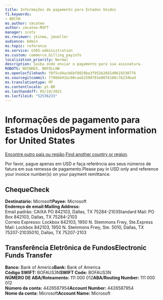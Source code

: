 ```yaml
---
title: Informações de pagamento para Estados Unidos
f1.keywords:
- NOCSH
ms.author: cmcatee
author: cmcatee-MSFT
manager: scotv
ms.reviewer: jkinma, jmueller
audience: Admin
ms.topic: reference
ms.service: o365-administration
ms.custom: commerce_billing_payinfo
localization_priority: Normal
description: Saiba onde enviar o pagamento para sua assinatura.
ROBOTS: NOINDEX, NOFOLLOW
ms.openlocfilehash: f8f5cd4acb6bf8029ba3f953b2681d0619330776
ms.sourcegitcommit: f780de91bc00caeb1598781e0076106c76234bad
ms.translationtype: MT
ms.contentlocale: pt-BR
ms.lasthandoff: 05/19/2021
ms.locfileid: "52536233"
---
```

# <a name="payment-information-for-united-states"></a><span data-ttu-id="56b83-103">Informações de pagamento para Estados Unidos</span><span class="sxs-lookup"><span data-stu-id="56b83-103">Payment information for United States</span></span>

<span data-ttu-id="56b83-104">[Encontre outro país ou região](../billing-and-payments/pay-for-your-subscription.md).</span><span class="sxs-lookup"><span data-stu-id="56b83-104">[Find another country or region](../billing-and-payments/pay-for-your-subscription.md).</span></span>

<span data-ttu-id="56b83-105">Por favor, pague apenas em USD e faça referência aos seus números de fatura em sua remessa de pagamento.</span><span class="sxs-lookup"><span data-stu-id="56b83-105">Please pay in USD only and reference your invoice number(s) on your payment remittance.</span></span>

## <a name="check"></a><span data-ttu-id="56b83-106">Cheque</span><span class="sxs-lookup"><span data-stu-id="56b83-106">Check</span></span>

<span data-ttu-id="56b83-107">**Destinatário:** Microsoft</span><span class="sxs-lookup"><span data-stu-id="56b83-107">**Payee:** Microsoft</span></span>  
<span data-ttu-id="56b83-108">**Endereço de email:**</span><span class="sxs-lookup"><span data-stu-id="56b83-108">**Mailing Address:**</span></span>  
<span data-ttu-id="56b83-109">Email padrão: CAIXA PO 842103, Dallas, TX 75284-2103</span><span class="sxs-lookup"><span data-stu-id="56b83-109">Standard Mail: PO Box 842103, Dallas, TX 75284-2103</span></span>  
<span data-ttu-id="56b83-110">Correio Expresso: Lockbox 842103, 1950 N. Stemmons Frwy, Ste.</span><span class="sxs-lookup"><span data-stu-id="56b83-110">Express Mail: Lockbox 842103, 1950 N. Stemmons Frwy, Ste.</span></span> <span data-ttu-id="56b83-111">5010, Dallas, TX 75207-2103</span><span class="sxs-lookup"><span data-stu-id="56b83-111">5010, Dallas, TX 75207-2103</span></span>

## <a name="electronic-funds-transfer"></a><span data-ttu-id="56b83-112">Transferência Eletrônica de Fundos</span><span class="sxs-lookup"><span data-stu-id="56b83-112">Electronic Funds Transfer</span></span>

<span data-ttu-id="56b83-113">**Banco:** Bank of America</span><span class="sxs-lookup"><span data-stu-id="56b83-113">**Bank:** Bank of America</span></span>  
<span data-ttu-id="56b83-114">**Código SWIFT:** BOFAUS3N</span><span class="sxs-lookup"><span data-stu-id="56b83-114">**SWIFT Code:** BOFAUS3N</span></span>  
<span data-ttu-id="56b83-115">**NÚMERO DE ABA/Roteamento:** 111 000 012</span><span class="sxs-lookup"><span data-stu-id="56b83-115">**ABA/Routing Number:** 111 000 012</span></span>  
<span data-ttu-id="56b83-116">**Número da conta:** 4426587954</span><span class="sxs-lookup"><span data-stu-id="56b83-116">**Account Number:** 4426587954</span></span>  
<span data-ttu-id="56b83-117">**Nome da conta:** Microsoft</span><span class="sxs-lookup"><span data-stu-id="56b83-117">**Account Name:** Microsoft</span></span>
